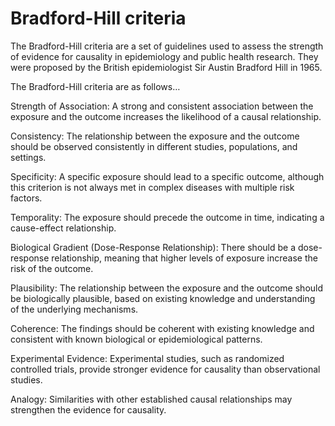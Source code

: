 # Bradford-Hill criteria

The Bradford-Hill criteria are a set of guidelines used to assess the strength of evidence for causality in epidemiology and public health research. They were proposed by the British epidemiologist Sir Austin Bradford Hill in 1965.

The Bradford-Hill criteria are as follows…

Strength of Association: A strong and consistent association between the exposure and the outcome increases the likelihood of a causal relationship.

Consistency: The relationship between the exposure and the outcome should be observed consistently in different studies, populations, and settings.

Specificity: A specific exposure should lead to a specific outcome, although this criterion is not always met in complex diseases with multiple risk factors.

Temporality: The exposure should precede the outcome in time, indicating a cause-effect relationship.

Biological Gradient (Dose-Response Relationship): There should be a dose-response relationship, meaning that higher levels of exposure increase the risk of the outcome.

Plausibility: The relationship between the exposure and the outcome should be biologically plausible, based on existing knowledge and understanding of the underlying mechanisms.

Coherence: The findings should be coherent with existing knowledge and consistent with known biological or epidemiological patterns.

Experimental Evidence: Experimental studies, such as randomized controlled trials, provide stronger evidence for causality than observational studies.

Analogy: Similarities with other established causal relationships may strengthen the evidence for causality.
